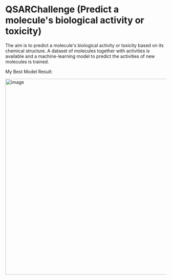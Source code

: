 # QSARChallenge (Predict a molecule's biological activity or toxicity)
The aim is to predict a molecule's biological activity or toxicity based on its chemical structure. A dataset of molecules together with activities is available and a machine-learning model to predict the activities of new molecules is trained.

My Best Model Result:

<img width="612" alt="image" src="https://github.com/UtsahaJoshi/QSARChallenge/assets/41834623/3768ccbb-3f39-48cb-8180-a06cdbc2ed88">
